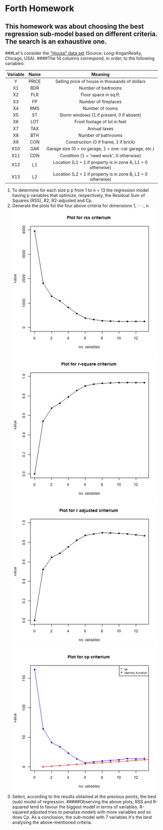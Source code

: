 # Forth Homework
This homework was about choosing the best regression sub-model based on different criteria. The search is an exhaustive one.
---

###Let's consider the ["House" data set](house.dat) (Source: Long-KoganRealty, Chicago, USA).
####The 14 columns correspond, in order, to the following variables:


| Variable        | Name           | Meaning |
| :-------------: |:-------------:| :-----:|
| Y | PRICE           | Selling price of house in thousands of dollars  |
| X1 | BDR | Number of bedrooms |
| X2 | FLR | Floor space in sq.ft. |
| X3 | FP | Number of fireplaces |
| X4 | RMS | Number of rooms |
| X5 | ST | Storm windows (1 if present, 0 if absent) |
| X6 | LOT | Front footage of lot in feet |
| X7 | TAX | Annual taxes |
| X8 | BTH | Number of bathrooms |
| X9 | CON | Construction (0 if frame, 1 if brick) |
| X10 | GAR | Garage size (0 = no garage, 1 = one-car garage, etc.) |
| X11 | CDN | Condition (1 = 'need work', 0 otherwise) |
| X12 | L1 | Location (L1 = 1 if property is in zone A, L1 = 0 otherwise) |
| X13 | L2 | Location (L2 = 1 if property is in zone B, L2 = 0 otherwise) |
  
  

1. To determine for each size p p from 1 to n = 13 the regression model having p variables that optimize, respectively, the Residual Sum of Squares (RSS), R2, R2-adjusted and Cp.
1. Generate the plots fot the four above criteria for dimensions 1, · · ·, n.
![](./png/rss-criterium.png)
![](./png/r-squared-criterium.png)
![](./png/r-adjusted-criterium.png)
![](./png/cp-criterium.png)
1. Select, according to the results obtained at the previous points, the best (sub) model of regression.
#####Observing the above plots, RSS and R-squared tend to favour the biggest model in terms of variables. R-squared adjusted tries to penalize models with more variables and so does Cp. As a conclusion, the sub-model with 7 variables it's the best analysing the above-mentioned criteria.